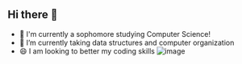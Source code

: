 ## Hi there 👋

- 💬 I'm currently a sophomore studying Computer Science!
- 🌱 I’m currently taking data structures and computer organization
- 😄 I am looking to better my coding skills
![image](https://github.com/user-attachments/assets/dd1ef931-580a-4b79-8707-2e619f41605c)


<!--
**RuthA120/RuthA120** is a ✨ _special_ ✨ repository because its `README.md` (this file) appears on your GitHub profile.

Here are some ideas to get you started:

- 💬 I'm currently a sophomore studying Computer Science!
- 🌱 I’m currently taking data structures and computer organization
- 😄 I am looking to create newer projects
- 👯 I’m looking to collaborate on ...
- 🤔 I’m looking for help with ...
- 💬 Ask me about ...
- 📫 How to reach me: ...
- 😄 Pronouns: ...
- ⚡ Fun fact: ...
-->
